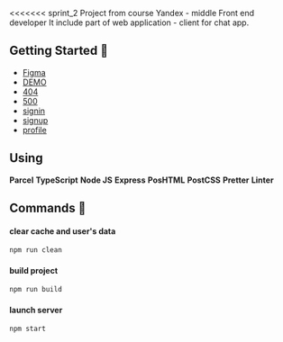 <<<<<<< sprint_2
Project from course Yandex - middle Front end developer
It include part of web application - client for chat app. 

## Getting Started 🚀

* [Figma](https://www.figma.com/file/ovjYpFJqUreYoOcBK0ixb8/Messanger?node-id=0%3A1) 
* [DEMO](https://sapronovsa.netlify.app)
* [404](https://sapronovsa.netlify.app/404/)
* [500](https://sapronovsa.netlify.app/500/)
* [signin](https://sapronovsa.netlify.app/login/)
* [signup](https://sapronovsa.netlify.app/reg/)
* [profile](https://sapronovsa.netlify.app/settings/)

## Using 

**Parcel** **TypeScript** **Node JS** **Express** **PosHTML** **PostCSS** **Pretter**  **Linter**

## Commands 💬


#### clear cache and user's data
```sh
npm run clean
```
#### build project
```sh
npm run build
```
#### launch server
```sh
npm start
```
